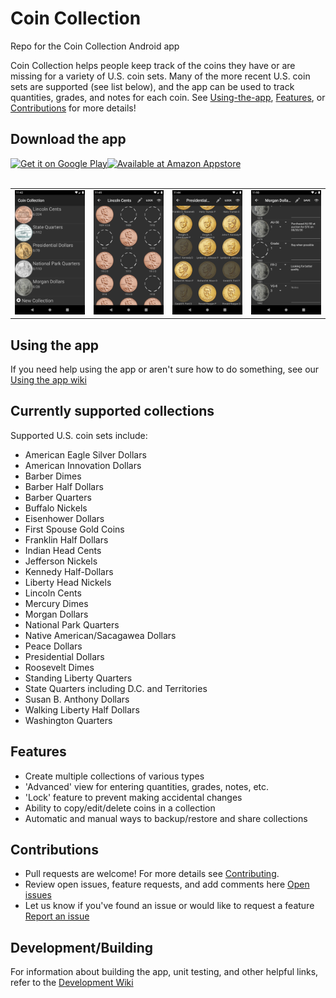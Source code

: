 # Coin Collection
Repo for the Coin Collection Android app

Coin Collection helps people keep track of the coins they have or are missing for a variety of U.S. coin sets. Many of the more recent U.S. coin sets are supported (see list below), and the app can be used to track quantities, grades, and notes for each coin. See [Using-the-app](#Using-the-app), [Features](#Features), or [Contributions](#Contributions) for more details!

## Download the app
<div style="display:flex;" >
<a href="https://play.google.com/store/apps/details?id=com.spencerpages">
    <img alt="Get it on Google Play" height="64" src="https://raw.githubusercontent.com/anwilli5/coin-collection-android-US/master/images/google-play-badge.png" />
</a>
<a href="http://www.amazon.com/gp/product/B00KZ7PYPY/ref=mas_pm_coin_collection">
    <img alt="Available at Amazon Appstore" height="64" src="https://raw.githubusercontent.com/anwilli5/coin-collection-android-US/master/images/amazon-appstore-badge.png" />
</a>
</div><br/>

<table>
    <tr>
        <td><img src="./images/screen1.png" alt="Home Screen" width="200"/></td>
        <td><img src="./images/screen2.png" alt="Lincoln cents simple collection view" width="200"/></td>
        <td><img src="./images/screen3.png" alt="Presidential dollars simple collection view" width="200"/></td>
        <td><img src="./images/screen4.png" alt="Morgan dollar advanced collection view" width="200"/></td>
    </tr>
</table>

## Using the app
If you need help using the app or aren't sure how to do something, see our [Using the app wiki](https://github.com/anwilli5/coin-collection-android-US/wiki/Using-the-App)

## Currently supported collections
Supported U.S. coin sets include:
- American Eagle Silver Dollars
- American Innovation Dollars
- Barber Dimes
- Barber Half Dollars
- Barber Quarters
- Buffalo Nickels
- Eisenhower Dollars
- First Spouse Gold Coins
- Franklin Half Dollars
- Indian Head Cents
- Jefferson Nickels
- Kennedy Half-Dollars
- Liberty Head Nickels
- Lincoln Cents
- Mercury Dimes
- Morgan Dollars
- National Park Quarters
- Native American/Sacagawea Dollars
- Peace Dollars
- Presidential Dollars
- Roosevelt Dimes
- Standing Liberty Quarters
- State Quarters including D.C. and Territories
- Susan B. Anthony Dollars
- Walking Liberty Half Dollars
- Washington Quarters

## Features
- Create multiple collections of various types
- 'Advanced' view for entering quantities, grades, notes, etc.
- 'Lock' feature to prevent making accidental changes
- Ability to copy/edit/delete coins in a collection
- Automatic and manual ways to backup/restore and share collections

## Contributions
- Pull requests are welcome! For more details see [Contributing](https://github.com/anwilli5/coin-collection-android-US/blob/master/CONTRIBUTING.md).
- Review open issues, feature requests, and add comments here [Open issues](https://github.com/anwilli5/coin-collection-android-US/issues)
- Let us know if you've found an issue or would like to request a feature [Report an issue](https://github.com/anwilli5/coin-collection-android-US/issues/new/choose)

## Development/Building
For information about building the app, unit testing, and other helpful links, refer to the [Development Wiki](https://github.com/anwilli5/coin-collection-android-US/wiki/Development)